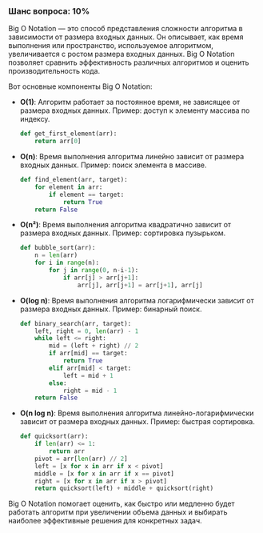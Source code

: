 ### Шанс вопроса: 10%

Big O Notation — это способ представления сложности алгоритма в зависимости от размера входных данных. Он описывает, как время выполнения или пространство, используемое алгоритмом, увеличивается с ростом размера входных данных. Big O Notation позволяет сравнить эффективность различных алгоритмов и оценить производительность кода.

Вот основные компоненты Big O Notation:
- **O(1)**: Алгоритм работает за постоянное время, не зависящее от размера входных данных. Пример: доступ к элементу массива по индексу.
  ```python
  def get_first_element(arr):
      return arr[0]
  ```
- **O(n)**: Время выполнения алгоритма линейно зависит от размера входных данных. Пример: поиск элемента в массиве.
  ```python
  def find_element(arr, target):
      for element in arr:
          if element == target:
              return True
      return False
  ```
- **O(n²)**: Время выполнения алгоритма квадратично зависит от размера входных данных. Пример: сортировка пузырьком.
  ```python
  def bubble_sort(arr):
      n = len(arr)
      for i in range(n):
          for j in range(0, n-i-1):
              if arr[j] > arr[j+1]:
                  arr[j], arr[j+1] = arr[j+1], arr[j]
  ```
- **O(log n)**: Время выполнения алгоритма логарифмически зависит от размера входных данных. Пример: бинарный поиск.
  ```python
  def binary_search(arr, target):
      left, right = 0, len(arr) - 1
      while left <= right:
          mid = (left + right) // 2
          if arr[mid] == target:
              return True
          elif arr[mid] < target:
              left = mid + 1
          else:
              right = mid - 1
      return False
  ```
- **O(n log n)**: Время выполнения алгоритма линейно-логарифмически зависит от размера входных данных. Пример: быстрая сортировка.
  ```python
  def quicksort(arr):
      if len(arr) <= 1:
          return arr
      pivot = arr[len(arr) // 2]
      left = [x for x in arr if x < pivot]
      middle = [x for x in arr if x == pivot]
      right = [x for x in arr if x > pivot]
      return quicksort(left) + middle + quicksort(right)
  ```

Big O Notation помогает оценить, как быстро или медленно будет работать алгоритм при увеличении объема данных и выбирать наиболее эффективные решения для конкретных задач.